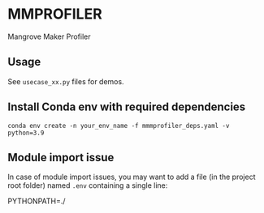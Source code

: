 # MMPROFILER

Mangrove Maker Profiler

## Usage

See ```usecase_xx.py``` files for demos.

## Install Conda env with required dependencies

```conda env create -n your_env_name -f mmmprofiler_deps.yaml -v python=3.9```


## Module import issue

In case of module import issues, you may want to add a file (in the project root folder) named ```.env``` containing a single line:

PYTHONPATH=./
